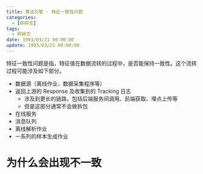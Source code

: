 ```yaml
---
title: 算法引擎 - 特征一致性问题
categories: 
  - [碎碎念]
tags:
  - 碎碎念
date: 1993/03/21 00:00:00
update: 1993/03/21 00:00:00
---
```


特征一致性问题是指，特征值在数据流转的过程中，是否能保持一致性。这个流转过程可能涉及如下部分。

- 数据源（离线作业、数据采集程序等）
- 返回上游的 Response 及收集到的 Tracking 日志
  - 涉及到更长的链路，包括后端服务间调用、前端获取、埋点上传等
  - 但是这部分通常不会做拆包
- 在线服务
- 消息队列
- 离线解析作业
- 一系列的样本生成作业

# 为什么会出现不一致

